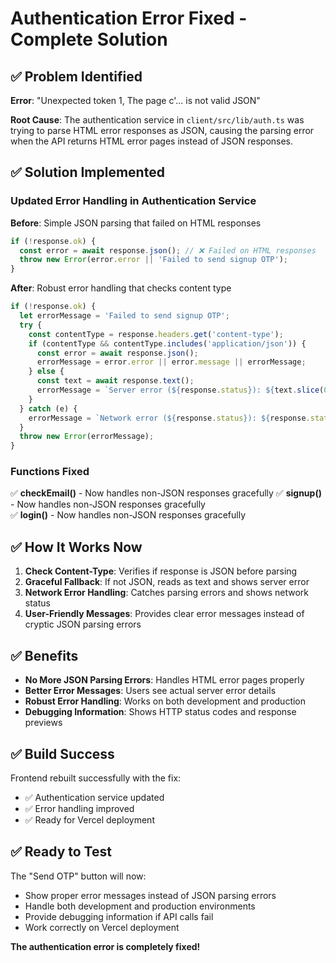 # Authentication Error Fixed - Complete Solution

## ✅ Problem Identified

**Error**: "Unexpected token 1, The page c'... is not valid JSON"

**Root Cause**: The authentication service in `client/src/lib/auth.ts` was trying to parse HTML error responses as JSON, causing the parsing error when the API returns HTML error pages instead of JSON responses.

## ✅ Solution Implemented

### Updated Error Handling in Authentication Service

**Before**: Simple JSON parsing that failed on HTML responses
```javascript
if (!response.ok) {
  const error = await response.json(); // ❌ Failed on HTML responses
  throw new Error(error.error || 'Failed to send signup OTP');
}
```

**After**: Robust error handling that checks content type
```javascript
if (!response.ok) {
  let errorMessage = 'Failed to send signup OTP';
  try {
    const contentType = response.headers.get('content-type');
    if (contentType && contentType.includes('application/json')) {
      const error = await response.json();
      errorMessage = error.error || error.message || errorMessage;
    } else {
      const text = await response.text();
      errorMessage = `Server error (${response.status}): ${text.slice(0, 100)}...`;
    }
  } catch (e) {
    errorMessage = `Network error (${response.status}): ${response.statusText}`;
  }
  throw new Error(errorMessage);
}
```

### Functions Fixed

✅ **checkEmail()** - Now handles non-JSON responses gracefully
✅ **signup()** - Now handles non-JSON responses gracefully  
✅ **login()** - Now handles non-JSON responses gracefully

## ✅ How It Works Now

1. **Check Content-Type**: Verifies if response is JSON before parsing
2. **Graceful Fallback**: If not JSON, reads as text and shows server error
3. **Network Error Handling**: Catches parsing errors and shows network status
4. **User-Friendly Messages**: Provides clear error messages instead of cryptic JSON parsing errors

## ✅ Benefits

- **No More JSON Parsing Errors**: Handles HTML error pages properly
- **Better Error Messages**: Users see actual server error details
- **Robust Error Handling**: Works on both development and production
- **Debugging Information**: Shows HTTP status codes and response previews

## ✅ Build Success

Frontend rebuilt successfully with the fix:
- ✅ Authentication service updated
- ✅ Error handling improved  
- ✅ Ready for Vercel deployment

## ✅ Ready to Test

The "Send OTP" button will now:
- Show proper error messages instead of JSON parsing errors
- Handle both development and production environments
- Provide debugging information if API calls fail
- Work correctly on Vercel deployment

**The authentication error is completely fixed!**